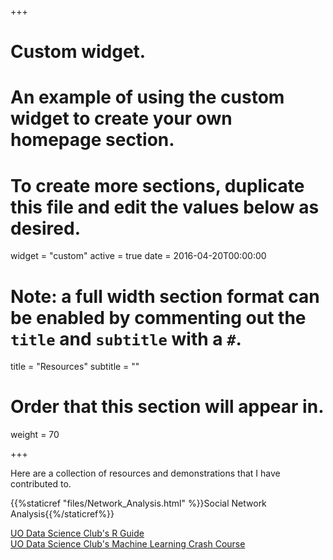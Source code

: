 +++
# Custom widget.
# An example of using the custom widget to create your own homepage section.
# To create more sections, duplicate this file and edit the values below as desired.
widget = "custom"
active = true
date = 2016-04-20T00:00:00

# Note: a full width section format can be enabled by commenting out the `title` and `subtitle` with a `#`.
title = "Resources"
subtitle = ""

# Order that this section will appear in.
weight = 70

+++

Here are a collection of resources and demonstrations that I have contributed to.

{{%staticref "files/Network_Analysis.html" %}}Social Network Analysis{{%/staticref%}}

[UO Data Science Club's R Guide](https://uodatascience.github.io/R_Guide/)   
[UO Data Science Club's Machine Learning Crash Course](https://uodatascience.github.io/ML-CrashCourse)